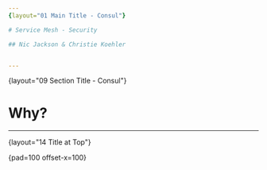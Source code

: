 ```yaml
---
{layout="01 Main Title - Consul"}

# Service Mesh - Security

## Nic Jackson & Christie Koehler


---
```

{layout="09 Section Title - Consul"}

# Why?

<!--
Before we dive into the how I think it is really important to understand why, why do we need to secure our Kubernetes networking.  I mean we already have a perimeter firewall right, and we have a decent authentication layer which is protecting us from external threats.
-->


---
{layout="14 Title at Top"}

![](){pad=100 offset-x=100}

<!--
What if I told you that an attacker could quite possibly by pass that external defence, that they had the possibility to gain access to the internal network without even trying to touch external firewall but by looking for application code level vulnerabilities which allows them direct access to your internal systems?

You might believe me, you might say no chance, you might say I have heard about this approach but it would never happen to me we patch our systems regularly and take a secure code review of the application code we write. 
-->
